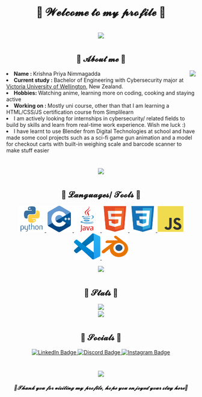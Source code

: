 <div align = "center">
  <h1> 🌸 𝓦𝓮𝓵𝓬𝓸𝓶𝓮 𝓽𝓸 𝓶𝔂 𝓹𝓻𝓸𝓯𝓲𝓵𝓮 🌸 </h1>
  <img src="https://komarev.com/ghpvc/?username=krishnapriya-n&style=flat-square&color=blue" alt=""/>
</div>  
  
<div align = "center">
  <img src = "https://media.tenor.com/5dgoQDQKHVoAAAAC/nezuko-running.gif">
</div>

<div> 
  <h1>    </h1>
  <h2 align = "center"> 🌸 𝓐𝓫𝓸𝓾𝓽 𝓶𝓮 🌸 </h2>
  <img src = "https://wallpapercave.com/uwp/uwp505433.gif" align = "right">
  <li> <b> Name : </b> Krishna Priya Nimmagadda </li>
  <li> <b> Current study : </b>Bachelor of Engineering with Cybersecurity major at <a href = "https://wgtn.ac.nz/" rel = "nofollow"> Victoria University of Wellington</a>, New Zealand.</li>
   <li> <b> Hobbies: </b> Watching anime, learning more on coding, cooking and staying active</li>
   <li> <b> Working on : </b> Mostly uni course, other than that I am learning a HTML/CSS/JS certification course from Simplilearn</li>
   <li> I am actively looking for internships in cybersecurity/ related fields to build by skills and learn from real-time work experience. Wish me luck :) </li>
   <li> I have learnt to use Blender from Digital Technologies at school and have made some cool projects such as a sci-fi game gun animation and a model for checkout carts with built-in weighing scale and barcode scanner to make stuff easier </li>
</div>
    
<div align = "center">
  <h1>    </h1>
  <img src = "https://pa1.narvii.com/7302/889ad9d94b927607169b98d7678ec32830b4084br1-540-364_hq.gif">
</div>

<div align = "center">
  <h1>    </h1>
  <h2> 🌸 𝓛𝓪𝓷𝓰𝓾𝓪𝓰𝓮𝓼/ 𝓣𝓸𝓸𝓵𝓼 🌸 </h2>
  <a target = "_blank" rel = "noopener noreferrer" href = "https://github.com/devicons/devicon/raw/master/icons/python/python-original-wordmark.svg">
    <img src="https://github.com/devicons/devicon/raw/master/icons/python/python-original-wordmark.svg" title = "Python" alt = "Python" width = "70" height = "70" style = "max-width: 100%;"> 
    </a>
            
  <a target = "_blank" rel = "noopener noreferrer" href = "https://github.com/devicons/devicon/raw/master/icons/cplusplus/cplusplus-original.svg">
    <img src="https://github.com/devicons/devicon/raw/master/icons/cplusplus/cplusplus-original.svg" title = "C++" alt = "C++" width = "70" height = "70" style = "max-width: 100%;">
  </a>
            
  <a target = "_blank" rel = "noopener noreferrer" href = "https://github.com/devicons/devicon/raw/master/icons/java/java-original-wordmark.svg">
    <img src="https://github.com/devicons/devicon/raw/master/icons/java/java-original-wordmark.svg" title = "Java" alt = "Java" width = "70" height = "70" style = "max-width: 100%;">
  </a>
            
  <a target = "_blank" rel = "noopener noreferrer" href = "https://github.com/devicons/devicon/raw/master/icons/html5/html5-original.svg">
    <img src="https://github.com/devicons/devicon/raw/master/icons/html5/html5-original.svg" title = "HTML" alt = "HTML" width = "70" height = "70" style = "max-width: 100%;">
  </a>
            
  <a target = "_blank" rel = "noopener noreferrer" href = "https://github.com/devicons/devicon/raw/master/icons/css3/css3-original.svg">
    <img src="https://github.com/devicons/devicon/raw/master/icons/css3/css3-original.svg" title = "CSS3" alt = "CSS3" width = "70" height = "70" style = "max-width: 100%;">
  </a>
  
  <a target = "_blank" rel = "noopener noreferrer" href = "https://github.com/devicons/devicon/blob/master/icons/javascript/javascript-original.svg">
    <img src="https://github.com/devicons/devicon/blob/master/icons/javascript/javascript-original.svg" title = "JavaScript" width = "70" height = "70" style = "max-width: 100%;">
  </a>
  
 <!--- <a target = "_blank" rel = "noopener noreferrer" href = "https://github.com/devicons/devicon/blob/master/icons/git/git-original.svg">
    <img src="https://github.com/devicons/devicon/blob/master/icons/git/git-original.svg" title = "Git" width = "70" height = "70" style = "max-width: 100%;">
  </a> --->
  
  <a target = "_blank" rel = "noopener noreferrer" href = "https://github.com/devicons/devicon/blob/master/icons/vscode/vscode-original.svg">
    <img src="https://github.com/devicons/devicon/blob/master/icons/vscode/vscode-original.svg" title = "VSCode" width = "70" height = "70" style = "max-width: 100%;">
  </a>
  
  <a target = "_blank" rel = "noopener noreferrer" href = "https://github.com/devicons/devicon/blob/master/icons/blender/blender-original.svg">
    <img src="https://github.com/devicons/devicon/blob/master/icons/blender/blender-original.svg" title = "Blender" width = "70" height = "70" style = "max-width: 100%;">
  <a>
    
  <p align = "center">
    <img src="https://github-readme-stats.vercel.app/api/top-langs/?username=krishnapriya-n&layout=compact&theme=radical">
  </p>
    
</div>
    
<div> 
  <h1>   </h1>
  <h2 align = "center"> 🌸 𝓢𝓽𝓪𝓽𝓼 🌸</h2>
  <p align="center" >  
    <a href="https://github.com/anuraghazra/github-readme-stats"> 
    <img src="https://github-readme-stats.vercel.app/api?username=krishnapriya-n&&show_icons=true&theme=radical">
      <br />
    <img src="https://github-readme-streak-stats.herokuapp.com/?user=krishnapriya-n&theme=radical">
      <br/>
      </a>
  </p>
</div>

<div> 
  <h1>   </h1>
  <h2 align = "center"> 🌸 𝓢𝓸𝓬𝓲𝓪𝓵𝓼 🌸</h2>
  
  <div id="badges" align = "center">
    <a href="https://www.linkedin.com/in/krishna-priya-nimmagadda/">
      <img src="https://cdn-icons-png.flaticon.com/512/174/174857.png" width = "70" height = "70" style = "max-width: 100%;" alt="LinkedIn Badge"/>
    </a>
    <a href="https://discordapp.com/users/833632236452577340">
      <img src="https://cdn.iconscout.com/icon/free/png-256/discord-2752210-2285027.png?w=128&f=avif" width = "70" height = "70" style = "max-width: 100%;" alt="Discord Badge"/>
    </a>
    <a href="https://www.instagram.com/krishna_priya_n/">
      <img src="https://cdn.iconscout.com/icon/free/png-256/instagram-1868978-1583142.png?w=128&f=avif" width = "70" height = "70" style = "max-width: 100%;" alt="Instagram Badge"/>
    </a>  
  </div>
</div>  
    
<div align = "center">
  <h1>   </h1>
  <img src = "https://www.gifcen.com/wp-content/uploads/2022/11/nezuko-gif.gif" align = "center">
  <h5>🌸𝓣𝓱𝓪𝓷𝓴 𝔂𝓸𝓾 𝓯𝓸𝓻 𝓿𝓲𝓼𝓲𝓽𝓲𝓷𝓰 𝓶𝔂 𝓹𝓻𝓸𝓯𝓲𝓵𝓮, 𝓱𝓸𝓹𝓮 𝔂𝓸𝓾 𝓮𝓷𝓳𝓸𝔂𝓮𝓭 𝔂𝓸𝓾𝓻 𝓼𝓽𝓪𝔂 𝓱𝓮𝓻𝓮🌸</h5>
</div>

    
<!---
krishnapriya-n/krishnapriya-n is a ✨ special ✨ repository because its `README.md` (this file) appears on your GitHub profile.
You can click the Preview link to take a look at your changes.
--->
